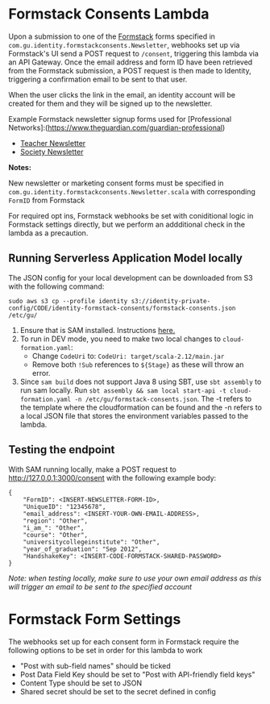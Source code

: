 # Formstack Consents Lambda

Upon a submission to one of the [Formstack](https://guardiannewsandmedia.formstack.com) forms specified in `com.gu.identity.formstackconsents.Newsletter`, webhooks set up via Formstack's UI send a POST request to `/consent`, triggering this lambda via an API Gateway. Once the email address and form ID have been retrieved from the Formstack submission, a POST request is then made to Identity, triggering a confirmation email to be sent to that user.

When the user clicks the link in the email, an identity account will be created for them and they will be signed up to the newsletter.

Example Formstack newsletter signup forms used for [Professional Networks]:(https://www.theguardian.com/guardian-professional)
- [Teacher Newsletter](https://www.theguardian.com/teacher-network/2018/mar/21/guardian-teacher-network-newsletter-sign-up)
- [Society Newsletter](https://www.theguardian.com/society/2018/jun/20/society-weekly-email-newsletter-sign-up)

**Notes:**

New newsletter or marketing consent forms must be specified in `com.gu.identity.formstackconsents.Newsletter.scala` with corresponding `FormID` from Formstack

For required opt ins, Formstack webhooks be set with coniditional logic in Formstack settings directly, but we perform an addditional check in the lambda as a precaution. 

## Running Serverless Application Model locally

The JSON config for your local development can be downloaded from S3 with the following command:

`sudo aws s3 cp --profile identity s3://identity-private-config/CODE/identity-formstack-consents/formstack-consents.json /etc/gu/`

1. Ensure that is SAM installed. Instructions [here.](https://docs.aws.amazon.com/serverless-application-model/latest/developerguide/serverless-sam-cli-install-mac.html)
2. To run in DEV mode, you need to make two local changes to `cloud-formation.yaml`:
    - Change `CodeUri`  to: `CodeUri: target/scala-2.12/main.jar`
    - Remove both `!Sub` references to `${Stage}` as these will throw an error.
3. Since `sam build` does not support Java 8 using SBT, use `sbt assembly` to run sam locally. Run `sbt assembly && sam local start-api -t cloud-formation.yaml -n /etc/gu/formstack-consents.json`. The -t refers to the template where the cloudformation can be found and the -n refers to a local JSON file that stores the environment variables passed to the lambda. 

## Testing the endpoint
With SAM running locally, make a POST request to http://127.0.0.1:3000/consent with the following example body:

    {
        "FormID": <INSERT-NEWSLETTER-FORM-ID>,
        "UniqueID": "12345678",
        "email_address": <INSERT-YOUR-OWN-EMAIL-ADDRESS>,
        "region": "Other",
        "i_am_": "Other",
        "course": "Other",
        "universitycollegeinstitute": "Other",
        "year_of_graduation": "Sep 2012",
        "HandshakeKey": <INSERT-CODE-FORMSTACK-SHARED-PASSWORD>
    }

*Note: when testing locally, make sure to use your own email address as this will trigger an email to be sent to the specified account*

# Formstack Form Settings
The webhooks set up for each consent form in Formstack require the following options to be set in order for this lambda to work
- "Post with sub-field names" should be ticked
- Post Data Field Key should be set to "Post with API-friendly field keys"
- Content Type should be set to JSON
- Shared secret should be set to the secret defined in config